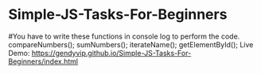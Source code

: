 # Simple-JS-Tasks-For-Beginners
#You have to write these functions in console log to perform the code.
compareNumbers();
sumNumbers();
iterateName();
getElementById();
Live Demo: https://gendyvip.github.io/Simple-JS-Tasks-For-Beginners/index.html
